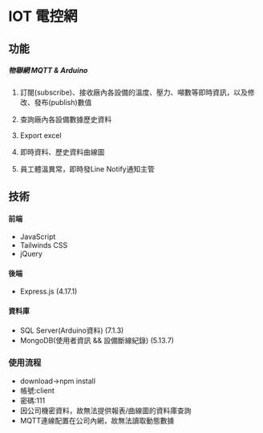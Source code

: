 # IOT 電控網

## 功能
##### 物聯網 MQTT & Arduino
1. 訂閱(subscribe)、接收廠內各設備的溫度、壓力、噸數等即時資訊，以及修改、發布(publish)數值

2. 查詢廠內各設備數據歷史資料

3. Export excel

4. 即時資料、歷史資料曲線圖

5. 員工體溫異常，即時發Line Notify通知主管

## 技術
#### 前端
- JavaScript
- Tailwinds CSS
- jQuery

#### 後端
- Express.js (4.17.1)

#### 資料庫
- SQL Server(Arduino資料) (7.1.3)
- MongoDB(使用者資訊 && 設備斷線紀錄) (5.13.7)

### 使用流程
- download->npm install
- 帳號:client
- 密碼:111
- 因公司機密資料，故無法提供報表/曲線圖的資料庫查詢
- MQTT連線配置在公司內網，故無法讀取動態數據
